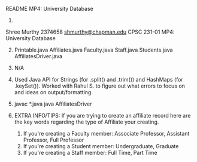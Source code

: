 README MP4: University Database

1)
Shree Murthy
2374658
shmurthy@chapman.edu
CPSC 231-01
MP4: University Database

2) Printable.java
   Affiliates.java
   Faculty.java
   Staff.java
   Students.java
   AffiliatesDriver.java

3) N/A


4) Used Java API for Strings (for .split() and .trim()) and HashMaps (for .keySet()).
   Worked with Rahul S. to figure out what errors to focus on and ideas on output/formatting.

5) javac *.java
   java AffiliatesDriver

6) EXTRA INFO/TIPS:
   If you are trying to create an affiliate record here are the key words regarding the type of Affiliate your creating.
   1. If you're creating a Faculty member: Associate Professor, Assistant Professor, Full Professor
   2. If you're creating a Student member: Undergraduate, Graduate
   3. If you're creating a Staff member: Full Time, Part Time

